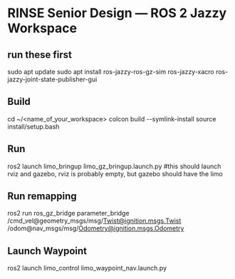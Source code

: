 # RINSE Senior Design — ROS 2 Jazzy Workspace

## run these first
sudo apt update
sudo apt install ros-jazzy-ros-gz-sim ros-jazzy-xacro ros-jazzy-joint-state-publisher-gui


## Build
cd ~/<name_of_your_workspace>
colcon build --symlink-install
source install/setup.bash

## Run
ros2 launch limo_bringup limo_gz_bringup.launch.py
  #this should launch rviz and gazebo, rviz is probably empty, but gazebo should have the limo

## Run remapping
ros2 run ros_gz_bridge parameter_bridge /cmd_vel@geometry_msgs/msg/Twist@ignition.msgs.Twist /odom@nav_msgs/msg/Odometry@ignition.msgs.Odometry

## Launch Waypoint
ros2 launch limo_control limo_waypoint_nav.launch.py
